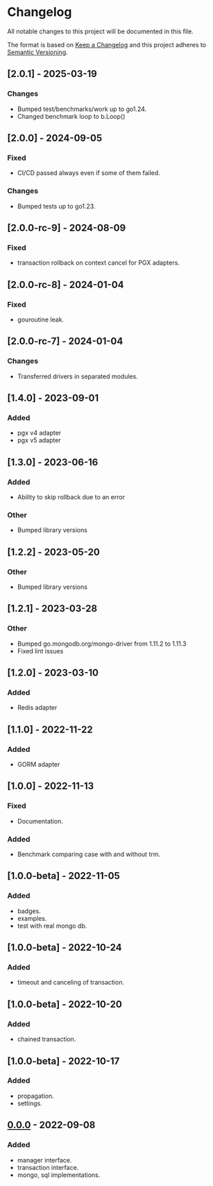 # Changelog

All notable changes to this project will be documented in this file.

The format is based on [Keep a Changelog](http://keepachangelog.com/)
and this project adheres to [Semantic Versioning](http://semver.org/).

## [2.0.1] - 2025-03-19

### Changes

- Bumped test/benchmarks/work up to go1.24.
- Changed benchmark loop to b.Loop()

## [2.0.0] - 2024-09-05

### Fixed

- CI/CD passed always even if some of them failed.

### Changes

- Bumped tests up to go1.23.

## [2.0.0-rc-9] - 2024-08-09

### Fixed

- transaction rollback on context cancel for PGX adapters.

## [2.0.0-rc-8] - 2024-01-04

### Fixed

- gouroutine leak.

## [2.0.0-rc-7] - 2024-01-04

### Changes

- Transferred drivers in separated modules.

## [1.4.0] - 2023-09-01

### Added

- pgx v4 adapter
- pgx v5 adapter

## [1.3.0] - 2023-06-16

### Added

- Ability to skip rollback due to an error

### Other

- Bumped library versions

## [1.2.2] - 2023-05-20

### Other

- Bumped library versions


## [1.2.1] - 2023-03-28

### Other

- Bumped go.mongodb.org/mongo-driver from 1.11.2 to 1.11.3
- Fixed lint issues

## [1.2.0] - 2023-03-10

### Added

- Redis adapter

## [1.1.0] - 2022-11-22

### Added

- GORM adapter

## [1.0.0] - 2022-11-13

### Fixed

- Documentation.

### Added

- Benchmark comparing case with and without trm.

## [1.0.0-beta] - 2022-11-05

### Added

- badges.
- examples.
- test with real mongo db.

## [1.0.0-beta] - 2022-10-24

### Added

- timeout and canceling of transaction.

## [1.0.0-beta] - 2022-10-20

### Added

- chained transaction.

## [1.0.0-beta] - 2022-10-17

### Added

- propagation.
- settings.

## [0.0.0] - 2022-09-08

### Added

- manager interface.
- transaction interface.
- mongo, sql implementations.

[0.0.0]: https://github.com/avito-tech/go-transaction-manager/
